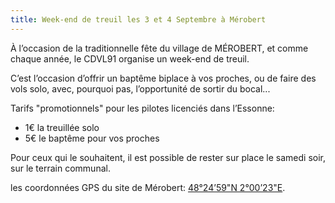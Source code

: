 ```yaml
---
title: Week-end de treuil les 3 et 4 Septembre à Mérobert
---
```

À l’occasion de la traditionnelle fête du village de MÉROBERT, et comme chaque année, le CDVL91 organise un week-end de
treuil.

C’est l’occasion d’offrir un baptême biplace à vos proches, ou de faire des vols solo, avec, pourquoi pas,
l’opportunité de sortir du bocal...

Tarifs "promotionnels" pour les pilotes licenciés dans l’Essonne:
* 1€ la treuillée solo
* 5€ le baptême pour vos proches

Pour ceux qui le souhaitent, il est possible de rester sur place le samedi soir, sur le terrain communal.

les coordonnées GPS du site de Mérobert: [48°24’59"N 2°00’23"E](https://goo.gl/maps/WkKHJUEfgfBQ9Eyw5).
